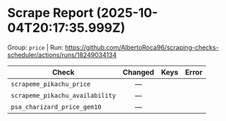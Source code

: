 # Scrape Report (2025-10-04T20:17:35.999Z)

Group: `price`  |  Run: https://github.com/AlbertoRoca96/scraping-checks-scheduler/actions/runs/18249034134

| Check | Changed | Keys | Error |
|---|:---:|:--|:--|
| `scrapeme_pikachu_price` | — |  |  |
| `scrapeme_pikachu_availability` | — |  |  |
| `psa_charizard_price_gem10` | — |  |  |
